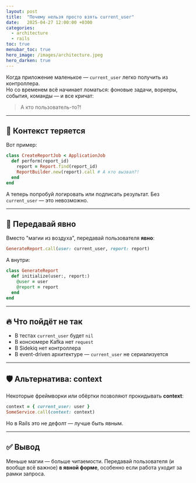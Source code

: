 ```yaml
---
layout: post
title:  "Почему нельзя просто взять current_user"
date:   2025-04-27 12:00:00 +0300
categories:
  - architecture
  - rails
toc: true
menubar_toc: true
hero_image: /images/architecture.jpeg
hero_darken: true
---
```


Когда приложение маленькое — `current_user` легко получить из контроллера.  
Но со временем всё начинает ломаться: фоновые задачи, воркеры, события, команды — и все кричат:  
> А кто пользователь-то?!

---

## 🧵 Контекст теряется

Вот пример:

```ruby
class CreateReportJob < ApplicationJob
  def perform(report_id)
    report = Report.find(report_id)
    ReportBuilder.new(report).call # А кто вызвал?!
  end
end
````

А теперь попробуй логировать или подписать результат. Без `current_user` — это невозможно.

---

## 🧳 Передавай явно

Вместо "магии из воздуха", передавай пользователя **явно**:

```ruby
GenerateReport.call(user: current_user, report: report)
```

А внутри:

```ruby
class GenerateReport
  def initialize(user:, report:)
    @user = user
    @report = report
  end
end
```

---

## 🔥 Что пойдёт не так

* В тестах `current_user` будет `nil`
* В консюмере Kafka нет `request`
* В Sidekiq нет контроллера
* В event-driven архитектуре — `current_user` не сериализуется

---

## 🛡️ Альтернатива: context

Некоторые фреймворки или обёртки позволяют прокидывать **context**:

```ruby
context = { current_user: user }
SomeService.call(context: context)
```

Но в Rails это не дефолт — лучше быть явным.

---

## ✅ Вывод

Меньше магии — больше читаемости.
Передавай пользователя (и вообще всё важное) **в явной форме**, особенно если работа уходит за рамки запроса.
